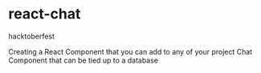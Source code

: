 # react-chat
hacktoberfest

Creating a React Component that you can add to any of your project
Chat Component that can be tied up to a database
